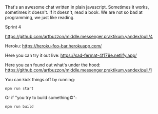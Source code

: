 That's an awesome chat written in plain javascript. Sometimes it works, sometimes it doesn't.
If it doesn't, read a book.
We are not so bad at programming, we just like reading.

Sprint 4

https://github.com/artbuzzon/middle.messenger.praktikum.yandex/pull/4

Heroku:
https://heroku-foo-bar.herokuapp.com/

Here you can try it out live:
https://sad-fermat-4f179e.netlify.app/

Here you can found out what's under the hood:
https://github.com/artbuzzon/middle.messenger.praktikum.yandex/pull/1

You can kick things off by running:

    npm run start

Or if "you try to build something©":

    npm run build

